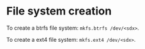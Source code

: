 # File system creation

To create a btrfs file system: `mkfs.btrfs /dev/<sdx>`.

To create a ext4 file system: `mkfs.ext4 /dev/<sdx>`.
